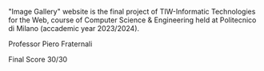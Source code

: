 "Image Gallery" website is the final project of TIW-Informatic Technologies for the Web, course of Computer Science & Engineering held at Politecnico di Milano (accademic year 2023/2024).

Professor Piero Fraternali

Final Score 30/30
